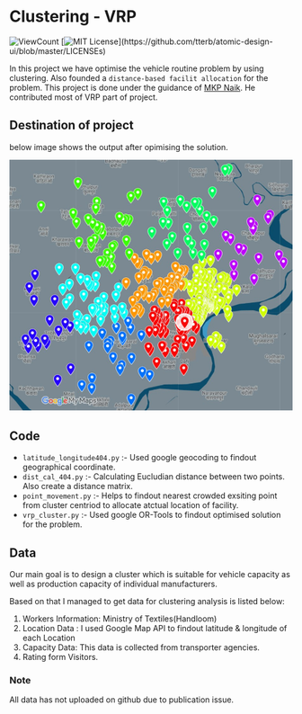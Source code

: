# Clustering - VRP
![ViewCount](https://views.whatilearened.today/views/github/senhorinfinito/Clustering_K-Mean.svg?cache=remove)
[![MIT License](https://img.shields.io/apm/l/atomic-design-ui.svg?)](https://github.com/tterb/atomic-design-ui/blob/master/LICENSEs)


In this project we have optimise the vehicle routine problem by using clustering. Also founded a ```distance-based facilit allocation``` for the problem. This project is done under the guidance of [MKP Naik](https://www.linkedin.com/in/meghavatu-krishna-prasanna-naik-ba000a204/). He contributed most of VRP part of project.

## Destination of project

below image shows the output after opimising the solution. 

![image](./img/cluster-opt.jpg)

## Code 

 - ```latitude_longitude404.py``` :-  Used google geocoding to findout geographical coordinate.
 - ```dist_cal_404.py``` :- Calculating Eucludian distance between two points. Also create a distance matrix. 
 - ```point_movement.py``` :- Helps to findout nearest crowded exsiting point from cluster centriod to allocate atctual location of facility. 
 - ```vrp_cluster.py``` :- Used google OR-Tools to findout optimised solution for the problem. 

## Data

Our main goal is to design a cluster which is suitable for vehicle capacity as well as production capacity of individual  manufacturers. 

Based on that I managed to get data for clustering analysis is listed below:

1. Workers Information:  Ministry  of Textiles(Handloom)
2. Location Data : I used Google Map API to findout latitude & longitude of each Location
3. Capacity Data:  This data is collected from  transporter agencies.
4. Rating form Visitors.



### Note
All data has  not uploaded on github due to publication issue.
